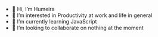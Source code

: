 - 👋 Hi, I’m Humeira
- 👀 I’m interested in Productivity at work and life in general  
- 🌱 I’m currently learning JavaScript
- 💞️ I’m looking to collaborate on nothing at the moment

<!---
WhimsyCodeWizard/WhimsyCodeWizard is a ✨ special ✨ repository because its `README.md` (this file) appears on your GitHub profile.
You can click the Preview link to take a look at your changes.
--->
